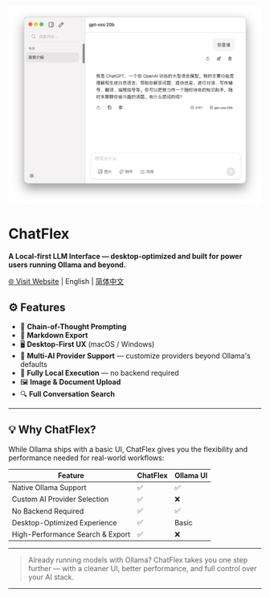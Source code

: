 

![chatflex](./assets/product.png)

# ChatFlex

**A Local-first LLM Interface — desktop-optimized and built for power users running Ollama and beyond.**

[🌐 Visit Website](https://www.chatflex.app) | English | [简体中文](./README.zh-CN.md)


## ⚙️ Features

- 🧵 **Chain-of-Thought Prompting**
- 📄 **Markdown Export**
- 🖥️ **Desktop-First UX** (macOS / Windows)
- 🔌 **Multi-AI Provider Support** — customize providers beyond Ollama's defaults
- 🔐 **Fully Local Execution** — no backend required
- 🖼️ **Image & Document Upload**
- 🔍 **Full Conversation Search**

---

## 💡 Why ChatFlex?

While Ollama ships with a basic UI, ChatFlex gives you the flexibility and performance needed for real-world workflows:

| Feature | ChatFlex | Ollama UI |
|--------|----------|-----------|
| Native Ollama Support | ✅ | ✅ |
| Custom AI Provider Selection | ✅ | ❌ |
| No Backend Required | ✅ | ✅ |
| Desktop-Optimized Experience | ✅ | Basic |
| High-Performance Search & Export | ✅ | ❌ |

---

> Already running models with Ollama? ChatFlex takes you one step further — with a cleaner UI, better performance, and full control over your AI stack.

---
